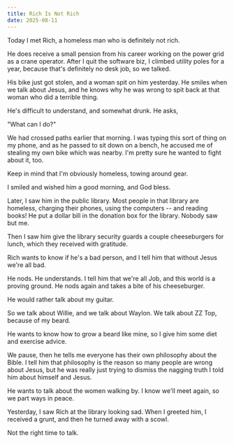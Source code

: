 ```yaml
---
title: Rich Is Not Rich
date: 2025-08-11
---
```


Today I met Rich, a homeless man who is definitely not rich.

He does receive a small pension from his career working on the power grid as a crane operator. After I quit the software biz, I climbed utility poles for a year, because that's definitely no desk job, so we talked.

His bike just got stolen, and a woman spit on him yesterday. He smiles when we talk about Jesus, and he knows why he was wrong to spit back at that woman who did a terrible thing.

He's difficult to understand, and somewhat drunk. He asks,

"What can I do?"

We had crossed paths earlier that morning. I was typing this sort of thing on my phone, and as he passed to sit down on a bench, he accused me of stealing my own bike which was nearby. I'm pretty sure he wanted to fight about it, too.

Keep in mind that I'm obviously homeless, towing around gear.

I smiled and wished him a good morning, and God bless.

Later, I saw him in the public library. Most people in that library are homeless, charging their phones, using the computers -- and reading books! He put a dollar bill in the donation box for the library. Nobody saw but me.

Then I saw him give the library security guards a couple cheeseburgers for lunch, which they received with gratitude.

Rich wants to know if he's a bad person, and I tell him that without Jesus we're all bad.

He nods. He understands. I tell him that we're all Job, and this world is a proving ground. He nods again and takes a bite of his cheeseburger.

He would rather talk about my guitar.

So we talk about Willie, and we talk about Waylon. We talk about ZZ Top, because of my beard.

He wants to know how to grow a beard like mine, so I give him some diet and exercise advice.

We pause, then he tells me everyone has their own philosophy about the Bible. I tell him that philosophy is the reason so many people are wrong about Jesus, but he was really just trying to dismiss the nagging truth I told him about himself and Jesus.

He wants to talk about the women walking by. I know we'll meet again, so we part ways in peace.

Yesterday, I saw Rich at the library looking sad. When I greeted him, I received a grunt, and then he turned away with a scowl.

Not the right time to talk.